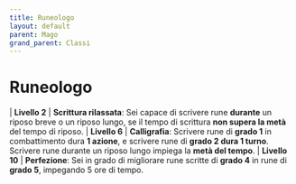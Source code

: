 ```yaml
---
title: Runeologo
layout: default
parent: Mago
grand_parent: Classi
---
```


# **Runeologo**

| **Livello 2**  | **Scrittura rilassata**: Sei capace di scrivere rune **durante** un riposo breve o un riposo lungo, se il tempo di scrittura **non supera la metà** del tempo di riposo.
| **Livello 6**  | **Calligrafia**: Scrivere rune di **grado 1** in combattimento dura **1 azione**, e scrivere rune di **grado 2 dura 1 turno**. Scrivere rune durante un riposo lungo impiega la **metà del tempo**. 
| **Livello 10**  | **Perfezione**: Sei in grado di migliorare rune scritte di **grado 4** in rune di **grado 5**, impegando 5 ore di tempo.